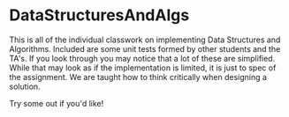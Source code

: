 # DataStructuresAndAlgs

This is all of the individual classwork on implementing Data Structures and Algorithms. 
Included are some unit tests formed by other students and the TA's. If you look through
you may notice that a lot of these are simplified. While that may look as if the
implementation is limited, it is just to spec of the assignment. We are taught how to 
think critically when designing a solution.

Try some out if you'd like!
